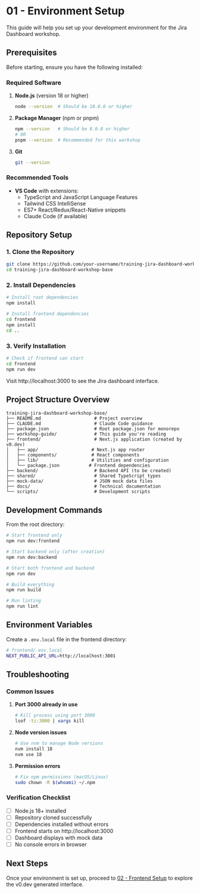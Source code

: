 # 01 - Environment Setup

This guide will help you set up your development environment for the Jira Dashboard workshop.

## Prerequisites

Before starting, ensure you have the following installed:

### Required Software

1. **Node.js** (version 18 or higher)
   ```bash
   node --version  # Should be 18.0.0 or higher
   ```

2. **Package Manager** (npm or pnpm)
   ```bash
   npm --version   # Should be 8.0.0 or higher
   # OR
   pnpm --version  # Recommended for this workshop
   ```

3. **Git**
   ```bash
   git --version
   ```

### Recommended Tools

- **VS Code** with extensions:
  - TypeScript and JavaScript Language Features
  - Tailwind CSS IntelliSense
  - ES7+ React/Redux/React-Native snippets
  - Claude Code (if available)

## Repository Setup

### 1. Clone the Repository

```bash
git clone https://github.com/your-username/training-jira-dashboard-workshop-base.git
cd training-jira-dashboard-workshop-base
```

### 2. Install Dependencies

```bash
# Install root dependencies
npm install

# Install frontend dependencies
cd frontend
npm install
cd ..
```

### 3. Verify Installation

```bash
# Check if frontend can start
cd frontend
npm run dev
```

Visit http://localhost:3000 to see the Jira dashboard interface.

## Project Structure Overview

```
training-jira-dashboard-workshop-base/
├── README.md                    # Project overview
├── CLAUDE.md                    # Claude Code guidance
├── package.json                 # Root package.json for monorepo
├── workshop-guide/              # This guide you're reading
├── frontend/                    # Next.js application (created by v0.dev)
│   ├── app/                    # Next.js app router
│   ├── components/             # React components
│   ├── lib/                    # Utilities and configuration
│   └── package.json           # Frontend dependencies
├── backend/                     # Backend API (to be created)
├── shared/                      # Shared TypeScript types
├── mock-data/                   # JSON mock data files
├── docs/                        # Technical documentation
└── scripts/                     # Development scripts
```

## Development Commands

From the root directory:

```bash
# Start frontend only
npm run dev:frontend

# Start backend only (after creation)
npm run dev:backend

# Start both frontend and backend
npm run dev

# Build everything
npm run build

# Run linting
npm run lint
```

## Environment Variables

Create a `.env.local` file in the frontend directory:

```bash
# frontend/.env.local
NEXT_PUBLIC_API_URL=http://localhost:3001
```

## Troubleshooting

### Common Issues

1. **Port 3000 already in use**
   ```bash
   # Kill process using port 3000
   lsof -ti:3000 | xargs kill
   ```

2. **Node version issues**
   ```bash
   # Use nvm to manage Node versions
   nvm install 18
   nvm use 18
   ```

3. **Permission errors**
   ```bash
   # Fix npm permissions (macOS/Linux)
   sudo chown -R $(whoami) ~/.npm
   ```

### Verification Checklist

- [ ] Node.js 18+ installed
- [ ] Repository cloned successfully
- [ ] Dependencies installed without errors
- [ ] Frontend starts on http://localhost:3000
- [ ] Dashboard displays with mock data
- [ ] No console errors in browser

## Next Steps

Once your environment is set up, proceed to [02 - Frontend Setup](./02-frontend-setup.md) to explore the v0.dev generated interface.